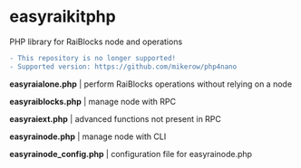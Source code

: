 # easyraikitphp
PHP library for RaiBlocks node and operations

```diff
- This repository is no longer supported!
- Supported version: https://github.com/mikerow/php4nano
```

**easyraialone.php** | perform RaiBlocks operations without relying on a node

**easyraiblocks.php** | manage node with RPC

**easyraiext.php** | advanced functions not present in RPC

**easyrainode.php** | manage node with CLI

**easyrainode_config.php** | configuration file for easyrainode.php

